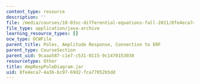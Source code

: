```yaml
---
content_type: resource
description: ''
file: /media/courses/18-03sc-differential-equations-fall-2011/8fe4eca74a36bc9769d2fca77052b5dd_AmpRespPoleDiagram.jar
file_type: application/java-archive
learning_resource_types: []
ocw_type: OCWFile
parent_title: Poles, Amplitude Response, Connection to ERF
parent_type: CourseSection
parent_uid: 9caaa587-c1e7-c531-0115-9c1470153038
resourcetype: Other
title: AmpRespPoleDiagram.jar
uid: 8fe4eca7-4a36-bc97-69d2-fca77052b5dd
---
```

